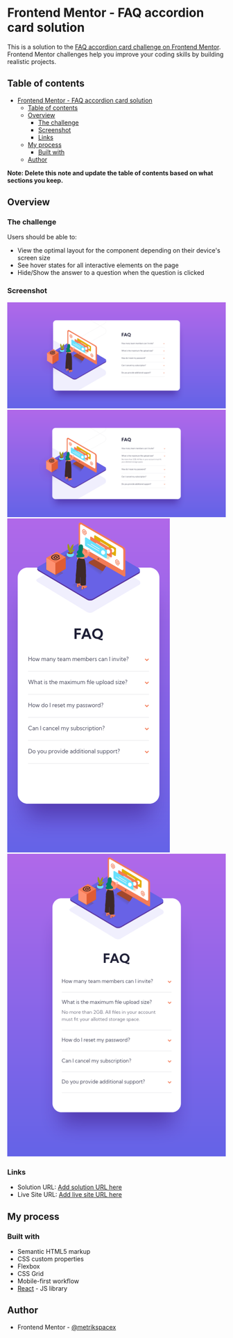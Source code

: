 # Frontend Mentor - FAQ accordion card solution

This is a solution to the [FAQ accordion card challenge on Frontend Mentor](https://www.frontendmentor.io/challenges/faq-accordion-card-XlyjD0Oam). Frontend Mentor challenges help you improve your coding skills by building realistic projects.

## Table of contents

- [Frontend Mentor - FAQ accordion card solution](#frontend-mentor---faq-accordion-card-solution)
  - [Table of contents](#table-of-contents)
  - [Overview](#overview)
    - [The challenge](#the-challenge)
    - [Screenshot](#screenshot)
    - [Links](#links)
  - [My process](#my-process)
    - [Built with](#built-with)
  - [Author](#author)

**Note: Delete this note and update the table of contents based on what sections you keep.**

## Overview

### The challenge

Users should be able to:

- View the optimal layout for the component depending on their device's screen size
- See hover states for all interactive elements on the page
- Hide/Show the answer to a question when the question is clicked

### Screenshot

![desktop-1](./.screenshots/desktop-1.png)
![desktop-2](./.screenshots/desktop-2.png)
![mobile-1](./.screenshots/mobile-1.png)
![mobile-2](./.screenshots/mobile-2.png)


### Links

- Solution URL: [Add solution URL here](https://github.com/metrikspacex/faq-accordion-card/)
- Live Site URL: [Add live site URL here](https://metrikspacex.github.io/faq-accordion-card/)

## My process

### Built with

- Semantic HTML5 markup
- CSS custom properties
- Flexbox
- CSS Grid
- Mobile-first workflow
- [React](https://reactjs.org/) - JS library

## Author
- Frontend Mentor - [@metrikspacex](https://www.frontendmentor.io/profile/metrikspacex)
